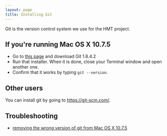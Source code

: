 ```yaml
---
layout: page
title: Installing Git
---
```


Git is the version control system we use for the HMT project.

## If you're running Mac OS X 10.7.5


- Go to [this page](https://code.google.com/p/git-osx-installer/downloads/detail?name=git-1.8.4.2-intel-universal-snow-leopard.dmg&can=2&q=) and download Git 1.8.4.2
- Run that installer. When it is done, close your Terminal window and open another one.
- Confirm that it works by typing `git --version`.


## Other users ##

You can install git by going to <https://git-scm.com/>. 


## Troubleshooting ##


- [removing the wrong version of git from Mac OS X 10.7.5](../troubleshooting/git-os-x-7-5)
